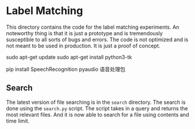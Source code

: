 # Label Matching

This directory contains the code for the label matching experiments. An noteworthy thing is that it is just a prototype and is tremendously susceptible to all sorts of bugs and errors. The code is not optimized and is not meant to be used in production. It is just a proof of concept.

sudo apt-get update
sudo apt-get install python3-tk


pip install SpeechRecognition pyaudio   语音处理包
## Search

The latest version of file searching is in the `search` directory. The search is done using the `search.py` script. The script takes in a query and returns the most relevant files. And it is now able to search for a file using contents and time limit.


## 

